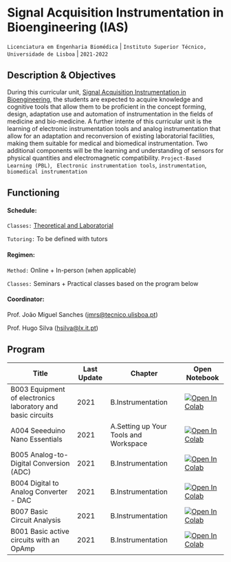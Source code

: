 # Signal Acquisition Instrumentation in Bioengineering (IAS)
```Licenciatura em Engenharia Biomédica``` | ```Instituto Superior Técnico, Universidade de Lisboa``` | ```2021-2022```

## Description & Objectives

During this curricular unit, [Signal Acquisition Instrumentation in Bioengineering](https://fenix.tecnico.ulisboa.pt/cursos/mebiom21/disciplina-curricular/845953938490072), the students are expected to acquire knowledge and cognitive tools that allow them to be proficient in the concept forming, design, adaptation use and automation of instrumentation in the fields of medicine and bio-medicine. A further intente of this curricular unit is the learning of electronic instrumentation tools and analog instrumentation that allow for an adaptation and reconversion of existing laboratorial facilities, making them suitable for medical and biomedical instrumentation. Two additional components will be the learning and understanding of sensors for physical quantities and electromagnetic compatibility.
```Project-Based Learning (PBL)```, ``` Electronic instrumentation tools```, ```instrumentation```, ```biomedical instrumentation```


## Functioning

#### Schedule:

`Classes:` [Theoretical and Laboratorial](https://fenix.tecnico.ulisboa.pt/cursos/mebiom21/disciplina-curricular/845953938490072)

`Tutoring:` To be defined with tutors


#### Regimen:

`Method:` Online + In-person (when applicable)

`Classes:` Seminars + Practical classes based on the program below
 

#### Coordinator:
Prof. João Miguel Sanches ([jmrs@tecnico.ulisboa.pt](mailto:jmrs@tecnico.ulisboa.pt))

Prof. Hugo Silva  ([hsilva@lx.it.pt](mailto:hsilva@lx.it.pt))

## Program
Title | Last Update | Chapter | Open Notebook 
--- | ---| --- | ---
B003 Equipment of electronics laboratory and basic circuits |  2021 | B.Instrumentation | [![Open In Colab](https://colab.research.google.com/assets/colab-badge.svg)](https://githubtocolab.com/scientisst/notebooks/blob/master/B.Instrumentation/B003%20Equipment%20of%20electronics%20laboratory%20and%20basic%20circuits/B003%20Equipment%20of%20electronics%20laboratory%20and%20basic%20circuits.ipynb) 
A004 Seeeduino Nano Essentials |  2021 | A.Setting up Your Tools and Workspace | [![Open In Colab](https://colab.research.google.com/assets/colab-badge.svg)](https://githubtocolab.com/scientisst/notebooks/blob/master/A.Setting%20up%20Your%20Tools%20and%20Workspace/A004%20Seeeduino%20Nano%20Essentials/A004%20Seeeduino%20Nano%20Essentials.ipynb) 
B005 Analog-to-Digital Conversion (ADC) |  2021 | B.Instrumentation | [![Open In Colab](https://colab.research.google.com/assets/colab-badge.svg)](https://githubtocolab.com/scientisst/notebooks/blob/master/B.Instrumentation/B005%20Analog-to-Digital%20Conversion%20(ADC)/B005%20Analog-to-Digital%20Conversion%20(ADC).ipynb) 
B004 Digital to Analog Converter - DAC |  2021 | B.Instrumentation | [![Open In Colab](https://colab.research.google.com/assets/colab-badge.svg)](https://githubtocolab.com/scientisst/notebooks/blob/master/B.Instrumentation/B004%20Digital%20to%20Analog%20Converter%20-%20DAC/B004%20Digital%20to%20Analog%20Converter%20-%20DAC.ipynb) 
B007 Basic Circuit Analysis |  2021 | B.Instrumentation | [![Open In Colab](https://colab.research.google.com/assets/colab-badge.svg)](https://githubtocolab.com/scientisst/notebooks/blob/master/B.Instrumentation/B007%20Basic%20Circuit%20Analysis/B007%20Basic%20Circuit%20Analysis.ipynb) 
B001 Basic active circuits with an OpAmp |  2021 | B.Instrumentation | [![Open In Colab](https://colab.research.google.com/assets/colab-badge.svg)](https://githubtocolab.com/scientisst/notebooks/blob/master/B.Instrumentation/B001%20Basic%20active%20circuits%20with%20an%20OpAmp/B001%20Basic%20active%20circuits%20with%20an%20OpAmp.ipynb) 
